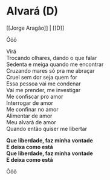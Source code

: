 # Alvará (D)
[[Jorge Aragão]] | [[D]]

Ôôô

Virá  
Trocando olhares, dando o que falar  
Sedenta e meiga quando me encontrar  
Cruzando mares só pra me abraçar  
Cruel sem dor seja quem for  
Essa pessoa vai me condenar  
Vai me prender, me investigar  
Me confiscar pro amor  
Interrogar de amor  
Me confinar no amor  
Alimentar de amor  
Meu alvará de amor  
Quando então quiser me libertar

**Que liberdade, faz minha vontade  
E deixa como está  
Que liberdade, faz minha vontade  
E deixa como está**

Ôôô